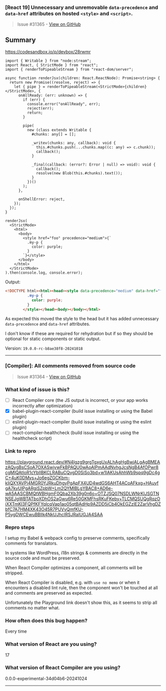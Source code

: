 ### [React 19] Unnecessary and unremovable `data-precedence` and `data-href` attributes on hosted `<style>` and `<script>`.

> Issue #31365 - [View on GitHub](https://github.com/facebook/react/issues/31365)

## Summary

https://codesandbox.io/p/devbox/28rwmr

```tsx
import { Writable } from "node:stream";
import React, { StrictMode } from "react";
import { renderToPipeableStream } from "react-dom/server";

async function renderJsx(children: React.ReactNode): Promise<string> {
  return new Promise((resolve, reject) => {
    let { pipe } = renderToPipeableStream(<StrictMode>{children}</StrictMode>, {
      onAllReady: (err: unknown) => {
        if (err) {
          console.error("onAllReady", err);
          reject(err);
          return;
        }

        pipe(
          new (class extends Writable {
            #chunks: any[] = [];

            _writev(chunks: any, callback): void {
              this.#chunks.push(...chunks.map((c: any) => c.chunk));
              callback();
            }

            _final(callback: (error?: Error | null) => void): void {
              callback();
              resolve(new Blob(this.#chunks).text());
            }
          })()
        );
      },

      onShellError: reject,
    });
  });
}

renderJsx(
  <StrictMode>
    <html>
      <body>
        <style href="foo" precedence="medium">{`
          .my-p {
            color: purple;
          }
        `}</style>
      </body>
    </html>
  </StrictMode>
).then(console.log, console.error);
```

Output:

```html
<!DOCTYPE html><html><head><style data-precedence="medium" data-href="foo">
          .my-p {
            color: purple;
          }
        </style></head><body></body></html>
```

As expected this moved the style to the head but it has added unnecessary `data-precedence` and `data-href` attributes.

I don't know if these are required for rehydration but if so they should be optional for static components or static output.

Version: `19.0.0-rc-b8ae38f8-20241018`

---

### [Compiler]: All comments removed from source code

> Issue #31364 - [View on GitHub](https://github.com/facebook/react/issues/31364)

### What kind of issue is this?

- [ ] React Compiler core (the JS output is incorrect, or your app works incorrectly after optimization)
- [X] babel-plugin-react-compiler (build issue installing or using the Babel plugin)
- [ ] eslint-plugin-react-compiler (build issue installing or using the eslint plugin)
- [ ] react-compiler-healthcheck (build issue installing or using the healthcheck script)

### Link to repro

https://playground.react.dev/#N4Igzg9grgTgxgUxALhAgHgBwjALgAgBMEAzAQygBsCSoA7OXASwjvwFkBPAQU0wAoAlPmAAdNvhgJcsNgB4AfOPwr8cgMIQAtloR1cYblIBKCLRABuCQvgD0SiSo3bd+w1IAKUsAhhWb9spq9gDc4gC+4uK0DMys+Jo6egZGCKbm-kIiQXYAVPi4MGR0YJRkuDhgyPgApFX4UD4wdGS6AHT4ACoAFkxg+HAuyfgA7kyUlPgARgiSZpbW+Lm2QYMlBLgYBAC8+AD6e-wA5AASCBMQtWBHgmF0Qba2Xb39g0n6o+OTZJSQ07NSDLWNrKIJSGTNNSEJgWBTATboXDhOS2aGwu6Re50GKMFhsRKuFKeby+TLCMQSUQgRqzOiXXTmKl3FQPfKFYqlcqVap1ao05qtBAdHp9AZDD5jCb4OkEGZzIE2ZarVhgDZbfC7A7HM4XK43O45R7PUVvQmfKU-P5ygDWCEwuBBlIk4NkUJhcIRSJRaIUGJA4SAA

### Repro steps

I setup my Babel & webpack config to preserve comments, specifically comments for translators.

In systems like WordPress, i18n strings & comments are directly in the source code and must be preserved.

When React Compiler optimizes a component, all comments will be stripped.

When React Compiler is disabled, e.g. with `use no memo` or when it encounters a disabled lint rule, then the component won't be touched at all and comments are preserved as expected.

Unfortunately the Playground link doesn't show this, as it seems to strip all comments no matter what.

### How often does this bug happen?

Every time

### What version of React are you using?

17

### What version of React Compiler are you using?

0.0.0-experimental-34d04b6-20241024

---

